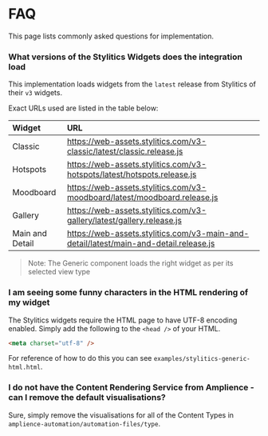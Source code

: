 # FAQ
This page lists commonly asked questions for implementation.

### What versions of the Stylitics Widgets does the integration load
This implementation loads widgets from the `latest` release from Stylitics of their `v3` widgets.

Exact URLs used are listed in the table below:

|Widget|URL|
|:----|:----|
|Classic|https://web-assets.stylitics.com/v3-classic/latest/classic.release.js|
|Hotspots|https://web-assets.stylitics.com/v3-hotspots/latest/hotspots.release.js|
|Moodboard|https://web-assets.stylitics.com/v3-moodboard/latest/moodboard.release.js|
|Gallery|https://web-assets.stylitics.com/v3-gallery/latest/gallery.release.js|
|Main and Detail|https://web-assets.stylitics.com/v3-main-and-detail/latest/main-and-detail.release.js|

> Note: The Generic component loads the right widget as per its selected view type

### I am seeing some funny characters in the HTML rendering of my widget

The Stylitics widgets require the HTML page to have UTF-8 encoding enabled. Simply add the following to the `<head />` of your HTML.

```html
<meta charset="utf-8" />
```
For reference of how to do this you can see `examples/stylitics-generic-html.html`.

### I do not have the Content Rendering Service from Amplience - can I remove the default visualisations?

Sure, simply remove the visualisations for all of the Content Types in `amplience-automation/automation-files/type`.
